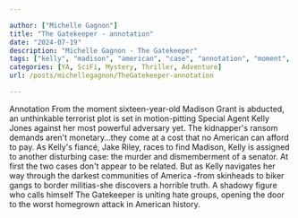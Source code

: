 ```yaml
---

author: ["Michelle Gagnon"]
title: "The Gatekeeper - annotation"
date: "2024-07-19"
description: "Michelle Gagnon - The Gatekeeper"
tags: ["kelly", "madison", "american", "case", "annotation", "moment", "grant", "abducted", "unthinkable", "terrorist", "plot", "set", "special", "agent", "jones", "powerful", "adversary", "yet", "kidnapper", "ransom", "demand", "come", "cost", "afford", "pay"]
categories: [YA, SciFi, Mystery, Thriller, Adventure]
url: /posts/michellegagnon/TheGatekeeper-annotation

---
```



Annotation
From the moment sixteen-year-old Madison Grant is abducted, an unthinkable terrorist plot is set in motion-pitting Special Agent Kelly Jones against her most powerful adversary yet. The kidnapper's ransom demands aren't monetary…they come at a cost that no American can afford to pay.
As Kelly's fiancé, Jake Riley, races to find Madison, Kelly is assigned to another disturbing case: the murder and dismemberment of a senator. At first the two cases don't appear to be related. But as Kelly navigates her way through the darkest communities of America -from skinheads to biker gangs to border militias-she discovers a horrible truth. A shadowy figure who calls himself The Gatekeeper is uniting hate groups, opening the door to the worst homegrown attack in American history.
